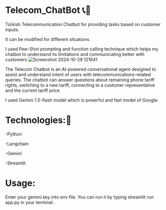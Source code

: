 # Telecom_ChatBot 📞🤖
Türkish Telecommunication Chatbot for providing tasks based on customer inputs.

It can be modified for different situations.

I used Few-Shot prompting and function calling technique which  helps my chatbot to understand its limitations  and communicating better with customers
![Screenshot 2024-10-29 121641](https://github.com/user-attachments/assets/3f124e8f-9e15-498c-94b8-4d30a07645d9)

The Telecom Chatbot is an AI-powered conversational agent designed to assist and understand intent of users with telecommunications-related queries. The chatbot can answer questions about remaining phone tariff rights,
switching to a new tariff, connecting to a customer representative and the current tariff price

I used Gemini 1.5-flash model which is powerful and fast model of Google.

# Technologies:📡

-Python

-Langchain

-Gemini

-Streamlit

# Usage:
Enter your gemini key into env file.
You can run it by typing streamlit run app.py in your terminal .
